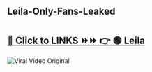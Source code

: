 
 ## Leila-Only-Fans-Leaked

# <h2><a href="https://clipsfans.com/Leila&ref=git">🔗 Click to LINKS ⏩⏩ 👉 🟢 Leila </a></h2>

<a href="https://clipsfans.com/Leila&ref=git" rel="nofollow" data-target="animated-image.originalLink"><img src="https://i.ibb.co.com/xMMVF88/686577567.gif" alt="Viral Video Original" style="max-width: 100%; display: inline-block;" data-target="animated-image.originalImage"></a>
